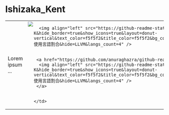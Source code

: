 
# Ishizaka_Kent
<table border="0">
 <tr>
    <td>Lorem ipsum ...</td>
    <td>
      <a href="https://github.com/anuraghazra/github-readme-stats">
      <img align="left" src="https://github-readme-stats.vercel.app/api/top-langs/?username=Ishizaka-K&hide_border=true&show_icons=true&layout=donut-vertical&text_color=f5f5f2&title_color=f5f5f2&bg_color=69,231557,44107A,FF1361,FFF800&locale=ja&custom_title=使用言語割合&hide=LLVM&langs_count=4" />
     </a>


      <img align="left" src="https://github-readme-stats.vercel.app/api/top-langs/?username=Ishizaka-K&hide_border=true&show_icons=true&layout=donut-vertical&text_color=f5f5f2&title_color=f5f5f2&bg_color=69,22E1FF,1D8FE1,625EB1,625EB1&locale=ja&custom_title=使用言語割合&hide=LLVM&langs_count=4" />


     <a href="https://github.com/anuraghazra/github-readme-stats">
      <img align="left" src="https://github-readme-stats.vercel.app/api/top-langs/?username=Ishizaka-K&hide_border=true&show_icons=true&layout=donut-vertical&text_color=f5f5f2&title_color=f5f5f2&bg_color=69,AC32E4,44107A,FF1361,FFF800&locale=ja&custom_title=使用言語割合&hide=LLVM&langs_count=4" />
     </a>

     
    </td>
 </tr>

</table>



